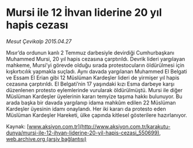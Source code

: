 # Mursi ile 12 İhvan liderine 20 yıl hapis cezası

*Mesut Çevikalp 2015.04.27*

<div class="pNewsDetailMainContent" itemprop="articleBody">
 <p>
  Mısır’da ordunun kanlı 2 Temmuz darbesiyle devirdiği Cumhurbaşkanı Muhammed Mursi, 20 yıl hapis cezasına çarptırıldı. Devrik lideri yargılayan mahkeme, Mursi’yi görevde olduğu sırada protestocuların öldürülmesi için kışkırtıcılık yapmakla suçladı. Aynı davada yargılanan Muhammed El Belgati ve Essam El Erian gibi 12 Müslüman Kardeşler lideri de yirmişer yıl hapis cezasına çarptırıldı. El Belgati’nin 17 yaşındaki kızı Esma darbeye karşı düzenlenen protesto eylemlerinde vurularak öldürülmüştü. Mursi ile diğer Müslüman Kardeşler üyelerinin kararı temyize taşıma hakkı bulunuyor. Bu arada başka bir davada yargılanıp idama mahkûm edilen 22 Müslüman Kardeşler üyesinin idamı onaylandı. Her iki kararı da protesto eden Müslüman Kardeşler Hareketi, ülke çapında kitlesel gösterilere hazırlanıyor.
 </p>
</div>


Kaynak: [www.aksiyon.com.tr](http://www.aksiyon.com.tr/karakutu-dunya/mursi-ile-12-ihvan-liderine-20-yil-hapis-cezasi_550699), [web.archive.org (arşiv bağlantısı)](http://web.archive.org/web/20150807151359/http://www.aksiyon.com.tr/karakutu-dunya/mursi-ile-12-ihvan-liderine-20-yil-hapis-cezasi_550699)
